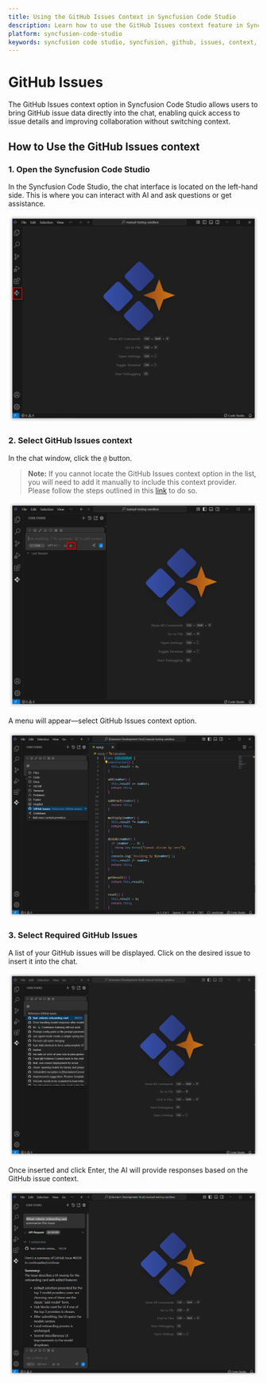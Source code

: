 ```yaml
---
title: Using the GitHub Issues Context in Syncfusion Code Studio
description: Learn how to use the GitHub Issues context feature in Syncfusion Code Studio to integrate GitHub issue data directly into your AI interactions for enhanced collaboration.
platform: syncfusion-code-studio
keywords: syncfusion code studio, syncfusion, github, issues, context, code-studio, developer-tools, AI, productivity
---
```

 
# GitHub Issues
 
The GitHub Issues context option in Syncfusion Code Studio allows users to bring GitHub issue data directly into the chat, enabling quick access to issue details and improving collaboration without switching context.
 
## How to Use the GitHub Issues context
 
### 1. Open the Syncfusion Code Studio
 
In the Syncfusion Code Studio, the chat interface is located on the left-hand side. This is where you can interact with AI and ask questions or get assistance.

<img src="../../feature-images/open_chat.png" alt="openchat" />

 
### 2. Select GitHub Issues context
 
In the chat window, click the `@` button.  
> **Note:** If you cannot locate the GitHub Issues context option in the list, you will need to add it manually to include this context provider. Please follow the steps outlined in this [link](https://help.syncfusion.com/code-studio/features/context-providers/add-more-contextproviders/How-to-configure-more-contextproviders) to do so.

<img src="../../feature-images/click-context.png" alt="click context" />
 
A menu will appear—select GitHub Issues context option.

<img src="../../feature-images/issue-opencontext.png" alt="opencontext" />
 
### 3. Select Required GitHub Issues
 
A list of your GitHub issues will be displayed. Click on the desired issue to insert it into the chat.  
 
<img src="../../feature-images/issue-choose.png" alt="choose" />

Once inserted and click Enter, the AI will provide responses based on the GitHub issue context.

<img src="../../feature-images/issue-output.png" alt="output" />